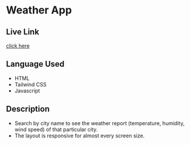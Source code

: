 # Weather App
## Live Link
[click here](https://i-riyaj.github.io/Javascript_Tailwind-Projects/Weather%20App/src/)
## Language Used
- HTML
- Tailwind CSS
- Javascript
## Description
- Search by city name to see the weather report (temperature, humidity, wind speed) of that particular city.
- The layout is responsive for almost every screen size.

